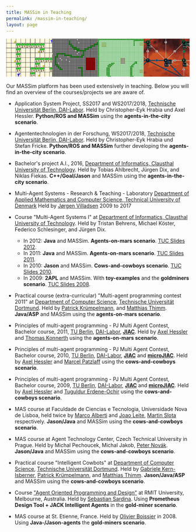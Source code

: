 ```yaml
---
title: MASSim in Teaching
permalink: /massim-in-teaching/
layout: page
---
```


![overview008.png](overview800.png)

Our MASSim platform has been used extensively in teaching.
Below you will find an overview of the courses/projects we are aware of.

* Application System Project, SS2017 and WS2017/2018, [Technische Universität Berlin, DAI-Labor](http://www.dai-labor.de/en/).
  Held by Christopher-Eyk Hrabia und Axel Hessler. 
  **Python/ROS and MASSim** using the **agents-in-the-city scenario**.

* Agententechnologien in der Forschung, WS2017/2018, [Technische Universität Berlin, DAI-Labor](http://www.dai-labor.de/en/).
  Held by Christopher-Eyk Hrabia und Stefan Fricke. 
  **Python/ROS and MASSim** further developing the **agents-in-the-city scenario**.

* Bachelor's project A.I., 2016, [Department of Informatics, Clausthal University of Technology](http://cig.in.tu-clausthal.de/).
  Held by Tobias Ahlbrecht, Jürgen Dix, and Niklas Fiekas.
  **C++/Goal/Jason** and MASSim using the **agents-in-the-city scenario**.

* Multi-Agent Systems - Research & Teaching - Laboratory [Department of Applied Mathematics and Computer Science, Technical University of Denmark](https://people.compute.dtu.dk/jovi/MAS/)
  Held by [Jørgen Villadsen](https://people.compute.dtu.dk/jovi/) 2009 to 2017

* Course "Multi-Agent Systems I" at [Department of Informatics, Clausthal University of Technology](http://cig.in.tu-clausthal.de/).
  Held by Tristan Behrens, Michael Köster, Federico Schlesinger, and Jürgen Dix.

  - In 2012: **Java** and MASSim. **Agents-on-mars scenario**. [TUC Slides 2012](mas-BSc-1-up-SS2012.pdf).
  - In 2011: **Java** and MASSim. **Agents-on-mars scenario**. [TUC Slides 2011](mas-BSc-2011.pdf).
  - In 2010: **Jason** and MASSim. **Cows-and-cowboys scenario**. [TUC Slides 2010](mas-BSc-1-up-2010.pdf).
  - In 2009: **2APL** and MASSim. With **toy-examples** and the **goldminers scenario**. [TUC Slides 2008](mas-BSc-2008.pdf).

* Practical course (extra-curricular) "Multi-agent programming contest 2011"
  at [Department of Computer Science](http://ls1-www.cs.uni-dortmund.de/), [Technische Universität Dortmund](http://www.tu-dortmund.de/).
  Held by [Patrick Krümpelmann](http://ls1-www.cs.uni-dortmund.de/~kruempelmann),
  and [Matthias Thimm](http://ls1-www.cs.uni-dortmund.de/~thimm/).
  **Java/ASP** and MASSim using the **agents-on-mars scenario**.

* Principles of multi-agent programming - PJ Multi Agent Contest, Bachelor course, 2011,
  [TU Berlin](http://www.tu-berlin.de/), [DAI-Labor](http://www.dai-labor.de/),
  **[JIAC](http://www.jiac.de/agent_frameworks/jiac_v/)**.
  Held by [Axel Hessler](http://www.dai-labor.de/de/kompetenzzentren/act/mitarbeiter/axel.hessler) and
  [Thomas Konnerth](http://www.dai-labor.de/de/kompetenzzentren/act/mitarbeiter/thomas.konnerth) using the **agents-on-mars scenario**.

* Principles of multi-agent programming - PJ Multi Agent Contest, Bachelor course, 2010,
  [TU Berlin](http://www.tu-berlin.de/), [DAI-Labor](http://www.dai-labor.de/),
  **[JIAC](http://www.jiac.de/agent_frameworks/jiac_v/)** and **[microJIAC](http://www.jiac.de/agent_frameworks/micro_jiac/)**.
  Held by [Axel Hessler](http://www.dai-labor.de/de/kompetenzzentren/act/mitarbeiter/axel.hessler) and
  [Marcel Patzlaff](http://www.dai-labor.de/de/kompetenzzentren/act/mitarbeiter/marcel.patzlaff) using the **cows-and-cowboys scenario**.

* Principles of multi-agent programming - PJ Multi Agent Contest, Bachelor course, 2009,
  [TU Berlin](http://www.tu-berlin.de/), [DAI-Labor](http://www.dai-labor.de/),
  **[JIAC](http://www.jiac.de/agent_frameworks/jiac_v/)** and **[microJIAC](http://www.jiac.de/agent_frameworks/micro_jiac/)**.
  Held by [Axel Hessler](http://www.dai-labor.de/de/kompetenzzentren/act/mitarbeiter/axel.hessler) and
  [Tuguldur Erdene-Ochir](http://www.dai-labor.de/de/kompetenzzentren/act/mitarbeiter/erdene-ochir.tuguldur) using the **cows-and-cowboys scenario**.

* MAS course at Faculdade de Ciencias e Tecnologia, Universidade Nova de Lisboa,
  held twice by [Marco Alberti](http://pessoa.fct.unl.pt/m.alberti/) and [Joao Leite](http://centria.fct.unl.pt/~jleite/), [Martin Slota](http://slotik.info/) respectively.
  **Jason/Java** and MASSim using the **cows-and-cowboys scenario**.

* MAS course at Agent Technology Center, Czech Technical University in Prague. Held by Michal Pechoucek, Michal Jakob, [Peter Novák](http://agents.felk.cvut.cz/).
  **Jason/Java** and MASSim using the **cows-and-cowboys scenario**.

* Practical course "Intelligent Cowbots" at [Department of Computer Science](http://ls1-www.cs.uni-dortmund.de/), [Technische Universität Dortmund](http://www.tu-dortmund.de/).
  Held by [Gabriele Kern-Isberner](http://ls1-www.cs.uni-dortmund.de/~kernisberner/),
  [Patrick Krümpelmann](http://ls1-www.cs.uni-dortmund.de/~kruempelmann),
  and [Matthias Thimm](http://ls1-www.cs.uni-dortmund.de/~thimm/).
  **Jason/Java/ASP** and MASSim using the **cows-and-cowboys scenario**.

* Course ["Agent Oriented Programming and Design"](http://www.cs.rmit.edu.au/agents/aopd/) at RMIT University, Melbourne, Australia.
  Held by [Sebastian Sardina](http://goanna.cs.rmit.edu.au/~ssardina/).
  Using **Prometheus Design Tool + JACK Intelligent Agents** in the **gold-miner scenario**.


* MAS course at St. Etienne, France. Held by [Olivier Boissier](http://www.emse.fr/~boissier/) in 2008.
  Using **Java-/Jason-agents** the **gold-miners scenario**.
